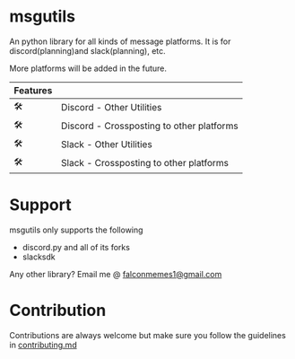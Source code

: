 # msgutils
An python library for all kinds of message platforms. It is for discord(planning)and slack(planning), etc.

More platforms will be added in the future.

|Features||
|---|---|
|🛠️|Discord - Other Utilities|
|🛠️|Discord - Crossposting to other platforms|
|🛠️|Slack - Other Utilities|
|🛠️|Slack - Crossposting to other platforms |

# Support
msgutils only supports the following
- discord.py and all of its forks
- slacksdk 

Any other library? Email me @ [falconmemes1@gmail.com](mailto:falconmemes1@gmail.com)
# Contribution
Contributions are always welcome but make sure you follow the guidelines in [contributing.md](./contributing.md)



